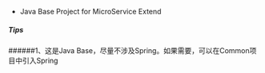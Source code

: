 + Java Base Project for MicroService Extend

##### Tips
######1、这是Java Base，尽量不涉及Spring。如果需要，可以在Common项目中引入Spring